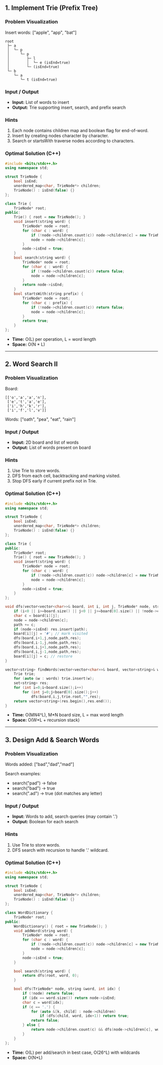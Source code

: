 ## 1. Implement Trie (Prefix Tree)

### Problem Visualization

Insert words: ["apple", "app", "bat"]

```
root
 ├─ a
 │  └─ p
 │     └─ p
 │        ├─ l
 │        │  └─ e (isEnd=true)
 │        └─ (isEnd=true)
 └─ b
    └─ a
       └─ t (isEnd=true)
```

### Input / Output

* **Input:** List of words to insert
* **Output:** Trie supporting insert, search, and prefix search

### Hints

1. Each node contains children map and boolean flag for end-of-word.
2. Insert by creating nodes character by character.
3. Search or startsWith traverse nodes according to characters.

### Optimal Solution (C++)

```cpp
#include <bits/stdc++.h>
using namespace std;

struct TrieNode {
    bool isEnd;
    unordered_map<char, TrieNode*> children;
    TrieNode() : isEnd(false) {}
};

class Trie {
    TrieNode* root;
public:
    Trie() { root = new TrieNode(); }
    void insert(string word) {
        TrieNode* node = root;
        for (char c : word) {
            if (!node->children.count(c)) node->children[c] = new TrieNode();
            node = node->children[c];
        }
        node->isEnd = true;
    }
    bool search(string word) {
        TrieNode* node = root;
        for (char c : word) {
            if (!node->children.count(c)) return false;
            node = node->children[c];
        }
        return node->isEnd;
    }
    bool startsWith(string prefix) {
        TrieNode* node = root;
        for (char c : prefix) {
            if (!node->children.count(c)) return false;
            node = node->children[c];
        }
        return true;
    }
};
```

* **Time:** O(L) per operation, L = word length
* **Space:** O(N * L)

---

## 2. Word Search II

### Problem Visualization

Board:

```
[['o','a','a','n'],
 ['e','t','a','e'],
 ['i','h','k','r'],
 ['i','f','l','v']]
```

Words: ["oath", "pea", "eat", "rain"]

### Input / Output

* **Input:** 2D board and list of words
* **Output:** List of words present on board

### Hints

1. Use Trie to store words.
2. DFS from each cell, backtracking and marking visited.
3. Stop DFS early if current prefix not in Trie.

### Optimal Solution (C++)

```cpp
#include <bits/stdc++.h>
using namespace std;

struct TrieNode {
    bool isEnd;
    unordered_map<char, TrieNode*> children;
    TrieNode() : isEnd(false) {}
};

class Trie {
public:
    TrieNode* root;
    Trie() { root = new TrieNode(); }
    void insert(string word) {
        TrieNode* node = root;
        for (char c : word) {
            if (!node->children.count(c)) node->children[c] = new TrieNode();
            node = node->children[c];
        }
        node->isEnd = true;
    }
};

void dfs(vector<vector<char>>& board, int i, int j, TrieNode* node, string path, set<string>& res) {
    if (i<0 || i>=board.size() || j<0 || j>=board[0].size() || !node->children.count(board[i][j])) return;
    char c = board[i][j];
    node = node->children[c];
    path += c;
    if (node->isEnd) res.insert(path);
    board[i][j] = '#'; // mark visited
    dfs(board,i+1,j,node,path,res);
    dfs(board,i-1,j,node,path,res);
    dfs(board,i,j+1,node,path,res);
    dfs(board,i,j-1,node,path,res);
    board[i][j] = c; // restore
}

vector<string> findWords(vector<vector<char>>& board, vector<string>& words) {
    Trie trie;
    for (auto &w : words) trie.insert(w);
    set<string> res;
    for (int i=0;i<board.size();i++)
        for (int j=0;j<board[0].size();j++)
            dfs(board,i,j,trie.root,"",res);
    return vector<string>(res.begin(),res.end());
}
```

* **Time:** O(M*N*4^L), M*N board size, L = max word length
* **Space:** O(W*L + recursion stack)

---

## 3. Design Add & Search Words

### Problem Visualization

Words added: ["bad","dad","mad"]

Search examples:

* search("pad") → false
* search("bad") → true
* search(".ad") → true (dot matches any letter)

### Input / Output

* **Input:** Words to add, search queries (may contain '.')
* **Output:** Boolean for each search

### Hints

1. Use Trie to store words.
2. DFS search with recursion to handle '.' wildcard.

### Optimal Solution (C++)

```cpp
#include <bits/stdc++.h>
using namespace std;

struct TrieNode {
    bool isEnd;
    unordered_map<char, TrieNode*> children;
    TrieNode() : isEnd(false) {}
};

class WordDictionary {
    TrieNode* root;
public:
    WordDictionary() { root = new TrieNode(); }
    void addWord(string word) {
        TrieNode* node = root;
        for (char c : word) {
            if (!node->children.count(c)) node->children[c] = new TrieNode();
            node = node->children[c];
        }
        node->isEnd = true;
    }

    bool search(string word) {
        return dfs(root, word, 0);
    }

    bool dfs(TrieNode* node, string &word, int idx) {
        if (!node) return false;
        if (idx == word.size()) return node->isEnd;
        char c = word[idx];
        if (c == '.') {
            for (auto &[k, child] : node->children)
                if (dfs(child, word, idx+1)) return true;
            return false;
        } else {
            return node->children.count(c) && dfs(node->children[c], word, idx+1);
        }
    }
};
```

* **Time:** O(L) per add/search in best case, O(26^L) with wildcards
* **Space:** O(N*L)

